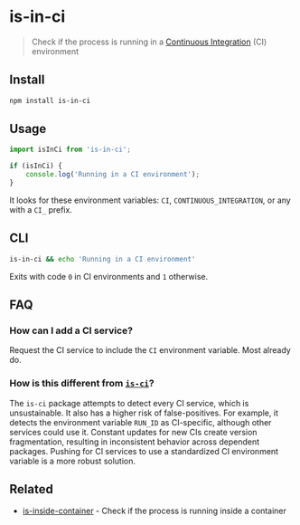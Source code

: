 # is-in-ci

> Check if the process is running in a [Continuous Integration](https://en.wikipedia.org/wiki/Continuous_integration) (CI) environment

## Install

```sh
npm install is-in-ci
```

## Usage

```js
import isInCi from 'is-in-ci';

if (isInCi) {
	console.log('Running in a CI environment');
}
```

It looks for these environment variables: `CI`, `CONTINUOUS_INTEGRATION`, or any with a `CI_` prefix.

## CLI

```sh
is-in-ci && echo 'Running in a CI environment'
```

Exits with code `0` in CI environments and `1` otherwise.

## FAQ

### How can I add a CI service?

Request the CI service to include the `CI` environment variable. Most already do.

### How is this different from [`is-ci`](https://github.com/watson/is-ci)?

The `is-ci` package attempts to detect every CI service, which is unsustainable. It also has a higher risk of false-positives. For example, it detects the environment variable `RUN_ID` as CI-specific, although other services could use it. Constant updates for new CIs create version fragmentation, resulting in inconsistent behavior across dependent packages. Pushing for CI services to use a standardized CI environment variable is a more robust solution.

## Related

- [is-inside-container](https://github.com/sindresorhus/is-inside-container) - Check if the process is running inside a container

